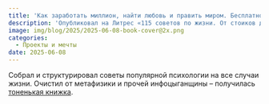 ```yaml
---
title: 'Как заработать миллион, найти любовь и править миром. Бесплатно, без СМС и регистрации'
description: 'Опубликовал на Литрес «115 советов по жизни. От стоиков до современных психологов» – https://vk.cc/cMFgOK.'
image: img/blog/2025/2025-06-08-book-cover@2x.png
categories:
  - Проекты и мечты
date: 2025-06-08
---
```


Собрал и структурировал советы популярной психологии на все случаи жизни. Очистил от метафизики и прочей инфоцыганщины – получилась [тоненькая книжка](https://www.litres.ru/book/vladimir-nikishin-18565332/115-sovetov-po-zhizni-72060589/).
